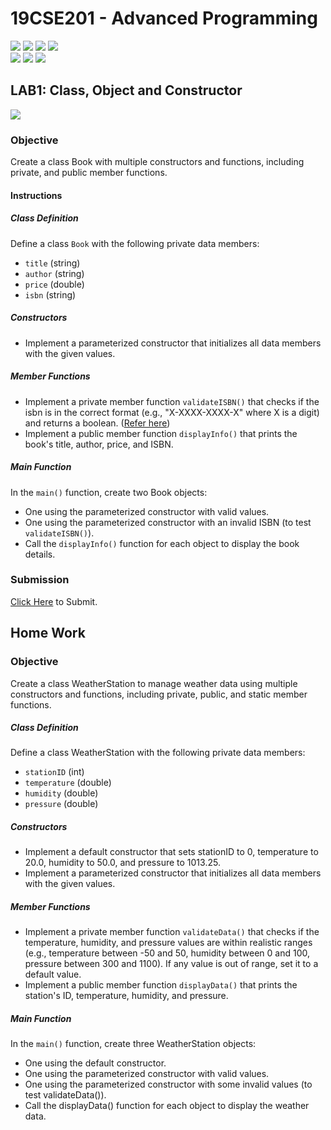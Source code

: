 # 19CSE201 - Advanced Programming 
![](https://img.shields.io/badge/Batch-23CYS-lightgreen) ![](https://img.shields.io/badge/UG-blue) ![](https://img.shields.io/badge/Subject-AP-blue)
![](https://img.shields.io/badge/-HPOJ-brown) <br/>
![](https://img.shields.io/badge/Lecture-2-orange) ![](https://img.shields.io/badge/Practical-3-orange) ![](https://img.shields.io/badge/Credits-3-orange)

## LAB1: Class, Object and Constructor
 ![](https://img.shields.io/badge/Date-25_July-blue)

### Objective
Create a class Book with multiple constructors and functions, including private, and public member functions.

#### Instructions

##### Class Definition

Define a class ```Book``` with the following private data members:
- ```title``` (string)
- ```author``` (string)
- ```price``` (double)
- ```isbn``` (string)

##### Constructors

- Implement a parameterized constructor that initializes all data members with the given values.

##### Member Functions

- Implement a private member function ```validateISBN()``` that checks if the isbn is in the correct format (e.g., "X-XXXX-XXXX-X" where X is a digit) and returns a boolean. ([Refer here](https://ramaguru.blogspot.com/2013/06/isbn-number.html))
- Implement a public member function ```displayInfo()``` that prints the book's title, author, price, and ISBN.

##### Main Function

In the ```main()``` function, create two Book objects:
- One using the parameterized constructor with valid values.
- One using the parameterized constructor with an invalid ISBN (to test ```validateISBN()```).
- Call the ```displayInfo()``` function for each object to display the book details.

### Submission
[Click Here](https://aumscb.amrita.edu/portal/directtool/2d33fe56-9f97-4a02-9d40-6b40bf3abe85/) to Submit.

## Home Work
### Objective 
Create a class WeatherStation to manage weather data using multiple constructors and functions, including private, public, and static member functions.

##### Class Definition
Define a class WeatherStation with the following private data members:
 - ```stationID``` (int)
 - ```temperature``` (double)
 - ```humidity``` (double)
 - ```pressure``` (double)

##### Constructors
- Implement a default constructor that sets stationID to 0, temperature to 20.0, humidity to 50.0, and pressure to 1013.25.
- Implement a parameterized constructor that initializes all data members with the given values.

##### Member Functions
- Implement a private member function ```validateData()``` that checks if the temperature, humidity, and pressure values are within realistic ranges (e.g., temperature between -50 and 50, humidity between 0 and 100, pressure between 300 and 1100). If any value is out of range, set it to a default value.
- Implement a public member function ```displayData()``` that prints the station's ID, temperature, humidity, and pressure.

##### Main Function

In the ```main()``` function, create three WeatherStation objects:
- One using the default constructor.
- One using the parameterized constructor with valid values.
- One using the parameterized constructor with some invalid values (to test validateData()).
- Call the displayData() function for each object to display the weather data.

